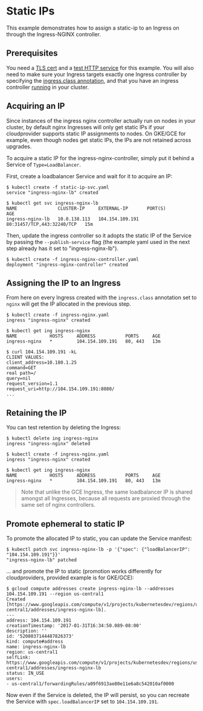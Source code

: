 # Static IPs

This example demonstrates how to assign a static-ip to an Ingress on through the Ingress-NGINX controller.

## Prerequisites

You need a [TLS cert](../PREREQUISITES.md#tls-certificates) and a [test HTTP service](../PREREQUISITES.md#test-http-service) for this example.
You will also need to make sure your Ingress targets exactly one Ingress
controller by specifying the [ingress.class annotation](../../user-guide/multiple-ingress.md),
and that you have an ingress controller [running](../../deploy/index.md) in your cluster.

## Acquiring an IP

Since instances of the ingress nginx controller actually run on nodes in your cluster,
by default nginx Ingresses will only get static IPs if your cloudprovider
supports static IP assignments to nodes. On GKE/GCE for example, even though
nodes get static IPs, the IPs are not retained across upgrades.

To acquire a static IP for the ingress-nginx-controller, simply put it
behind a Service of `Type=LoadBalancer`.

First, create a loadbalancer Service and wait for it to acquire an IP:

```console
$ kubectl create -f static-ip-svc.yaml
service "ingress-nginx-lb" created

$ kubectl get svc ingress-nginx-lb
NAME               CLUSTER-IP     EXTERNAL-IP       PORT(S)                      AGE
ingress-nginx-lb   10.0.138.113   104.154.109.191   80:31457/TCP,443:32240/TCP   15m
```

Then, update the ingress controller so it adopts the static IP of the Service
by passing the `--publish-service` flag (the example yaml used in the next step
already has it set to "ingress-nginx-lb").

```console
$ kubectl create -f ingress-nginx-controller.yaml
deployment "ingress-nginx-controller" created
```

## Assigning the IP to an Ingress

From here on every Ingress created with the `ingress.class` annotation set to
`nginx` will get the IP allocated in the previous step.

```console
$ kubectl create -f ingress-nginx.yaml
ingress "ingress-nginx" created

$ kubectl get ing ingress-nginx
NAME            HOSTS     ADDRESS           PORTS     AGE
ingress-nginx   *         104.154.109.191   80, 443   13m

$ curl 104.154.109.191 -kL
CLIENT VALUES:
client_address=10.180.1.25
command=GET
real path=/
query=nil
request_version=1.1
request_uri=http://104.154.109.191:8080/
...
```

## Retaining the IP

You can test retention by deleting the Ingress:

```console
$ kubectl delete ing ingress-nginx
ingress "ingress-nginx" deleted

$ kubectl create -f ingress-nginx.yaml
ingress "ingress-nginx" created

$ kubectl get ing ingress-nginx
NAME            HOSTS     ADDRESS           PORTS     AGE
ingress-nginx   *         104.154.109.191   80, 443   13m
```

> Note that unlike the GCE Ingress, the same loadbalancer IP is shared amongst all
> Ingresses, because all requests are proxied through the same set of nginx
> controllers.

## Promote ephemeral to static IP

To promote the allocated IP to static, you can update the Service manifest:

```console
$ kubectl patch svc ingress-nginx-lb -p '{"spec": {"loadBalancerIP": "104.154.109.191"}}'
"ingress-nginx-lb" patched
```

... and promote the IP to static (promotion works differently for cloudproviders,
provided example is for GKE/GCE):

```console
$ gcloud compute addresses create ingress-nginx-lb --addresses 104.154.109.191 --region us-central1
Created [https://www.googleapis.com/compute/v1/projects/kubernetesdev/regions/us-central1/addresses/ingress-nginx-lb].
---
address: 104.154.109.191
creationTimestamp: '2017-01-31T16:34:50.089-08:00'
description: ''
id: '5208037144487826373'
kind: compute#address
name: ingress-nginx-lb
region: us-central1
selfLink: https://www.googleapis.com/compute/v1/projects/kubernetesdev/regions/us-central1/addresses/ingress-nginx-lb
status: IN_USE
users:
- us-central1/forwardingRules/a09f6913ae80e11e6a8c542010af0000
```

Now even if the Service is deleted, the IP will persist, so you can recreate the
Service with `spec.loadBalancerIP` set to `104.154.109.191`.

